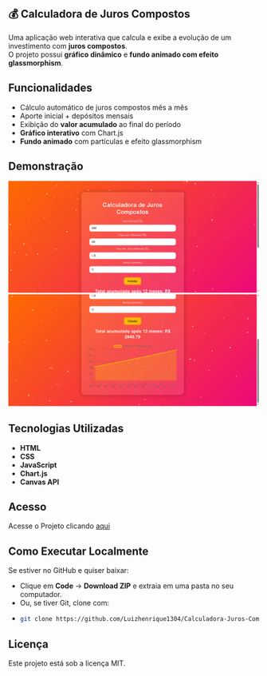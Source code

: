 ## 💰 Calculadora de Juros Compostos

Uma aplicação web interativa que calcula e exibe a evolução de um investimento com **juros compostos**.  
O projeto possui **gráfico dinâmico** e **fundo animado com efeito glassmorphism**.

## Funcionalidades

- Cálculo automático de juros compostos mês a mês
- Aporte inicial + depósitos mensais
- Exibição do **valor acumulado** ao final do período
- **Gráfico interativo** com Chart.js
- **Fundo animado** com partículas e efeito glassmorphism

## Demonstração

![Calculadora de Juros Compostos](screenshots/screenshot1.png)
![Calculadora de Juros Compostos](screenshots/screenshot2.png)

## Tecnologias Utilizadas

- **HTML**
- **CSS**
- **JavaScript**
- **Chart.js**
- **Canvas API**

## Acesso

Acesse o Projeto clicando [aqui](https://calculadora-juros-compostos-liard.vercel.app/)

## Como Executar Localmente

Se estiver no GitHub e quiser baixar:
- Clique em **Code** → **Download ZIP** e extraia em uma pasta no seu computador.
- Ou, se tiver Git, clone com:
- ```bash
  git clone https://github.com/Luizhenrique1304/Calculadora-Juros-Compostos.git
  ```

## Licença

Este projeto está sob a licença MIT.

